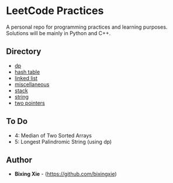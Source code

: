 


# LeetCode Practices 

A personal repo for programming practices and learning purposes. Solutions will be mainly in Python and C++. 

## Directory

* [dp](https://github.com/bixingxie/LeetCode/tree/master/dp)
* [hash table](https://github.com/bixingxie/LeetCode/tree/master/hash%20table) 
* [linked list](https://github.com/bixingxie/LeetCode/tree/master/linked%20list)
* [miscellaneous](https://github.com/bixingxie/LeetCode/tree/master/miscellaneous)
* [stack](https://github.com/bixingxie/LeetCode/tree/master/stack) 
* [string](https://github.com/bixingxie/LeetCode/tree/master/string) 
* [two pointers](https://github.com/bixingxie/LeetCode/tree/master/two%20pointers)

## To Do 

* 4: Median of Two Sorted Arrays
* 5: Longest Palindromic String (using dp)

## Author

* **Bixing Xie** - (https://github.com/bixingxie)

